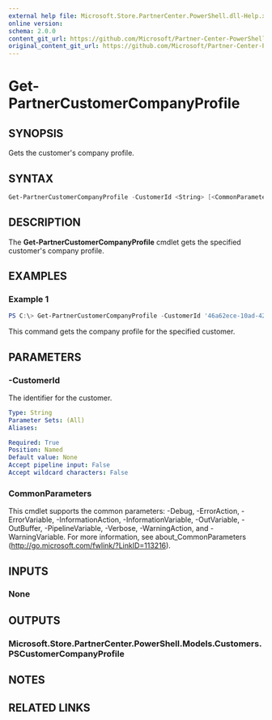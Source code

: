 ```yaml
---
external help file: Microsoft.Store.PartnerCenter.PowerShell.dll-Help.xml
online version:
schema: 2.0.0
content_git_url: https://github.com/Microsoft/Partner-Center-PowerShell/blob/master/docs/help/Get-PartnerCustomerCompanyProfile.md 
original_content_git_url: https://github.com/Microsoft/Partner-Center-PowerShell/blob/master/docs/help/Get-PartnerCustomerCompanyProfile.md
---
```


# Get-PartnerCustomerCompanyProfile

## SYNOPSIS
Gets the customer's company profile.

## SYNTAX

```powershell
Get-PartnerCustomerCompanyProfile -CustomerId <String> [<CommonParameters>]
```

## DESCRIPTION
The **Get-PartnerCustomerCompanyProfile** cmdlet gets the specified customer's company profile.

## EXAMPLES

### Example 1
```powershell
PS C:\> Get-PartnerCustomerCompanyProfile -CustomerId '46a62ece-10ad-42e5-b3f1-b2ed53e6fc08'
```

This command gets the company profile for the specified customer.

## PARAMETERS

### -CustomerId
The identifier for the customer.

```yaml
Type: String
Parameter Sets: (All)
Aliases:

Required: True
Position: Named
Default value: None
Accept pipeline input: False
Accept wildcard characters: False
```

### CommonParameters
This cmdlet supports the common parameters: -Debug, -ErrorAction, -ErrorVariable, -InformationAction, -InformationVariable, -OutVariable, -OutBuffer, -PipelineVariable, -Verbose, -WarningAction, and -WarningVariable. For more information, see about_CommonParameters (http://go.microsoft.com/fwlink/?LinkID=113216).

## INPUTS

### None

## OUTPUTS

### Microsoft.Store.PartnerCenter.PowerShell.Models.Customers.PSCustomerCompanyProfile

## NOTES

## RELATED LINKS
